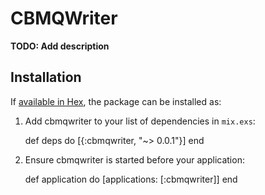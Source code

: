 # CBMQWriter

**TODO: Add description**

## Installation

If [available in Hex](https://hex.pm/docs/publish), the package can be installed as:

  1. Add cbmqwriter to your list of dependencies in `mix.exs`:

        def deps do
          [{:cbmqwriter, "~> 0.0.1"}]
        end

  2. Ensure cbmqwriter is started before your application:

        def application do
          [applications: [:cbmqwriter]]
        end

